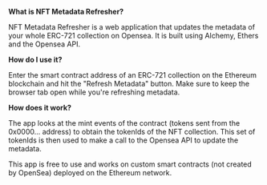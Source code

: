 **What is NFT Metadata Refresher?**

NFT Metadata Refresher is a web application that updates the metadata of your whole ERC-721 collection on Opensea. It is built using Alchemy, Ethers and the Opensea API.

**How do I use it?**

Enter the smart contract address of an ERC-721 collection on the Ethereum blockchain and hit the "Refresh Metadata" button. Make sure to keep the browser tab open while you're refreshing metadata.

**How does it work?**

The app looks at the mint events of the contract (tokens sent from the 0x0000... address) to obtain the tokenIds of the NFT collection. This set of tokenIds is then used to make a call to the Opensea API to update the metadata.

This app is free to use and works on custom smart contracts (not created by OpenSea) deployed on the Ethereum network.
